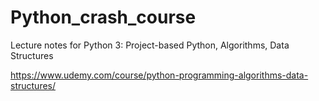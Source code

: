 # Python_crash_course
Lecture notes for Python 3: Project-based Python, Algorithms, Data Structures

https://www.udemy.com/course/python-programming-algorithms-data-structures/
